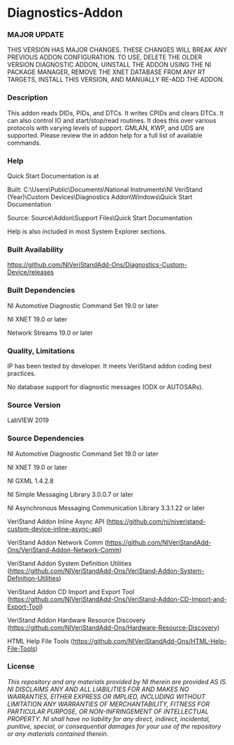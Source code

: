 Diagnostics-Addon
=========================

### MAJOR UPDATE ###

THIS VERSION HAS MAJOR CHANGES.  THESE CHANGES WILL BREAK ANY PREVIOUS ADDON CONFIGURATION. TO USE, DELETE THE OLDER VERSION DIAGNOSTIC ADDON, UINSTALL THE ADDON USING THE NI PACKAGE MANAGER, REMOVE THE XNET DATABASE FROM ANY RT TARGETS, INSTALL THIS VERSION, AND MANUALLY RE-ADD THE ADDON.

### Description ###

This addon reads DIDs, PIDs, and DTCs.  It writes CPIDs and clears DTCs.  It can also control IO and start/stop/read routines.  It does this over various protocols with varying levels of support.  GMLAN, KWP, and UDS are supported.  Please review the in addon help for a full list of available commands.

### Help ###

Quick Start Documentation is at

Built: C:\Users\Public\Documents\National Instruments\NI VeriStand (Year)\Custom Devices\Diagnostics Addon\Windows\Quick Start Documentation

Source: Source\Addon\Support Files\Quick Start Documentation

Help is also included in most System Explorer sections.

### Built Availability ###

https://github.com/NIVeriStandAdd-Ons/Diagnostics-Custom-Device/releases

### Built Dependencies ###

NI Automotive Diagnostic Command Set 19.0 or later

NI XNET 19.0 or later

Network Streams 19.0 or later

### Quality, Limitations ###

IP has been tested by developer. It meets VeriStand addon coding best practices.

No database support for diagnostic messages (ODX or AUTOSARs).

### Source Version ###

LabVIEW 2019

### Source Dependencies ###

NI Automotive Diagnostic Command Set 19.0 or later

NI XNET 19.0 or later

NI GXML 1.4.2.8

NI Simple Messaging Library 3.0.0.7 or later

NI Asynchronous Messaging Communication Library 3.3.1.22 or later

VeriStand Addon Inline Async API (https://github.com/ni/niveristand-custom-device-inline-async-api)

VeriStand Addon Network Comm (https://github.com/NIVeriStandAdd-Ons/VeriStand-Addon-Network-Comm)

VeriStand Addon System Definition Utilities (https://github.com/NIVeriStandAdd-Ons/VeriStand-Addon-System-Definition-Utilities)

VeriStand Addon CD Import and Export Tool (https://github.com/NIVeriStandAdd-Ons/VeriStand-Addon-CD-Import-and-Export-Tool)

VeriStand Addon Hardware Resource Discovery (https://github.com/NIVeriStandAdd-Ons/Hardware-Resource-Discovery)

HTML Help File Tools (https://github.com/NIVeriStandAdd-Ons/HTML-Help-File-Tools)

### License ###

*This repository and any materials provided by NI therein are provided AS IS. NI DISCLAIMS ANY AND ALL LIABILITIES FOR AND MAKES NO WARRANTIES, EITHER EXPRESS OR IMPLIED, INCLUDING WITHOUT LIMITATION ANY WARRANTIES OF MERCHANTABILITY, FITNESS FOR  PARTICULAR PURPOSE, OR NON-INFRINGEMENT OF INTELLECTUAL PROPERTY. NI shall have no liability for any direct, indirect, incidental, punitive, special, or consequential damages for your use of the repository or any materials contained therein.*
